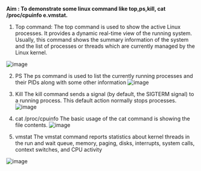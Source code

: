**Aim : To demonstrate some linux command like top,ps,kill, cat /proc/cpuinfo e.vmstat.**

1) Top command: The top command is used to show the active Linux processes. It provides a dynamic real-time view of the running system. 
Usually, this command shows the summary information of the system and the list of processes or threads which are currently managed by the Linux kernel.

![image](https://user-images.githubusercontent.com/75479397/233824305-d87cb3ef-a2cb-4a33-aad2-4f137f1a846c.png)


2) PS
The ps command is used to list the currently running processes and their PIDs along with some other information
![image](https://user-images.githubusercontent.com/75479397/233824384-86b338b5-6bd6-4fe9-aa52-81df48821e93.png)

3) Kill 
 The kill command sends a signal (by default, the SIGTERM signal) to a running process. This default action normally stops processes.
 ![image](https://user-images.githubusercontent.com/75479397/233824420-b870609a-9b90-4cc0-81ad-7cd709d2f437.png)

4) cat /proc/cpuinfo
The basic usage of the cat command is showing the file contents.
![image](https://user-images.githubusercontent.com/75479397/233824475-723cf100-e110-42a5-8240-976db3764ab7.png)

5) vmstat
The vmstat command reports statistics about kernel threads in the run and wait queue, memory, paging, disks, interrupts, system calls, context switches, and CPU activity

![image](https://user-images.githubusercontent.com/75479397/233824531-813f3613-5d7e-4ca6-9a50-348650959b29.png)
